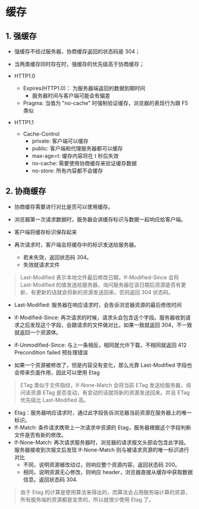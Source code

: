 # 缓存

## 1. 强缓存

- 强缓存不经过服务器，协商缓存返回的状态码是 304；
- 当两类缓存同时存在时，强缓存的优先级高于协商缓存；

- HTTP1.0
  - Expires(HTTP1.0)： 为服务器端返回的数据到期时间
    - 服务器时间与客户端可能会有偏差
  - Pragma: 当值为 "no-cache" 时强制验证缓存，浏览器的表现行为跟 F5 类似
- HTTP1.1
  - Cache-Control
    - private: 客户端可以缓存
    - public: 客户端和代理服务器都可以缓存
    - max-age=t: 缓存内容将在 t 秒后失效
    - no-cache: 需要使用协商缓存来验证缓存数据
    - no-store: 所有内容都不会缓存

## 2. 协商缓存

- 协商缓存需要进行对比是否可以使用缓存。
- 浏览器第一次请求数据时，服务器会讲缓存标识与数据一起响应给客户端。
- 客户端将缓存标识保存起来
- 再次请求时，客户端会将缓存中的标识发送给服务器。

  - 若未失效，返回状态码 304。
  - 失效就请求文件

> Last-Modified 表示本地文件最后修改日期，If-Modified-Since 会将 Last-Modified 的值发送给服务器，询问服务器在该日期后资源是否有更新，有更新的话就会将新的资源发送回来，否则返回 304 状态码。

- Last-Modified: 服务器在响应请求时，会告诉浏览器资源的最后修改时间
- if-Modified-Since: 再次请求的时候，请求头会包含这个字段。服务器收到请求之后发现这个字段，会跟请求的文件做对比，如果一致就返回 304，不一致就返回一个资源体。
- if-Unmodified-Since: 与上一条相反，相同就允许下载，不相同就返回 412 Precondition failed 预处理错误

- 如果一个资源被修改了，但是内容没有变化，那么光靠 Last-Modified 字段也会带来负面作用，因此可以使用 Etag

> ETag 类似于文件指纹，If-None-Match 会将当前 ETag 发送给服务器，询问该资源 ETag 是否变动，有变动的话就将新的资源发送回来。并且 ETag优先级比 Last-Modified 高。

- Etag：服务器响应请求时，通过此字段告诉浏览器当前资源在服务器上的唯一标识。
- If-Match: 条件请求携带上一次请求中资源的 Etag，服务器根据这个字段判断文件是否有新的修改。
- If-None-Match: 再次请求服务器时，浏览器的请求报文头部会包含此字段。服务器接收到次报文后发现 If-None-Match 则与被请求资源的唯一标识进行对比
  - 不同，说明资源被改动过，则响应整个资源内容，返回状态码 200。
  - 相同，说明资源无心修改，则响应 header，浏览器直接从缓存中获取数据信息。返回状态码 304.

> 由于 Etag 的计算是使用算法来得出的，而算法会占用服务端计算的资源，所有服务端的资源都是宝贵的，所以就很少使用 Etag 了。


